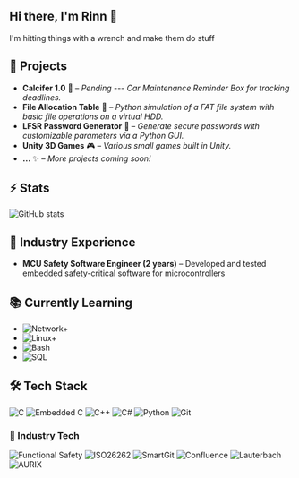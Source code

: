 ## Hi there, I'm Rinn 👋
I'm hitting things with a wrench and make them do stuff

## 🔭 Projects
- **Calcifer 1.0** 🔧 – *Pending --- Car Maintenance Reminder Box for tracking deadlines.*
- **File Allocation Table** 💾 – *Python simulation of a FAT file system with basic file operations on a virtual HDD.*
- **LFSR Password Generator** 🔑 – *Generate secure passwords with customizable parameters via a Python GUI.*
- **Unity 3D Games** 🎮 – *Various small games built in Unity.*
- **...** ✨ – *More projects coming soon!*

## ⚡ Stats
![GitHub stats](https://github-readme-stats.vercel.app/api?username=AkumaRinn&show_icons=true&theme=radical)

## 💼 Industry Experience
- **MCU Safety Software Engineer (2 years)** – Developed and tested embedded safety-critical software for microcontrollers

## 📚 Currently Learning
- ![Network+](https://img.shields.io/badge/CompTIA-Network%2B-red?logo=comptia&logoColor=white) 
- ![Linux+](https://img.shields.io/badge/CompTIA-Linux%2B-orange?logo=linux&logoColor=white)
- ![Bash](https://img.shields.io/badge/Bash_Scripting-121011?style=for-the-badge&logo=gnu-bash&logoColor=white)
- ![SQL](https://img.shields.io/badge/SQL-4479A1?style=for-the-badge&logo=mysql&logoColor=white)


## 🛠️ Tech Stack
![C](https://img.shields.io/badge/C-555555?style=for-the-badge&logo=c&logoColor=white)
![Embedded C](https://img.shields.io/badge/Embedded%20C-00427E?style=for-the-badge&logo=c&logoColor=white)
![C++](https://img.shields.io/badge/C++-00599C?style=for-the-badge&logo=cplusplus&logoColor=white)
![C#](https://img.shields.io/badge/C%23-239120?style=for-the-badge&logo=c-sharp&logoColor=white)
![Python](https://img.shields.io/badge/Python-3776AB?style=for-the-badge&logo=python&logoColor=white)
![Git](https://img.shields.io/badge/Git-F05032?style=for-the-badge&logo=git&logoColor=white)

### 🏢 Industry Tech
![Functional Safety](https://img.shields.io/badge/Functional%20Safety-FF6F00?style=for-the-badge)
![ISO26262](https://img.shields.io/badge/ISO26262-FF0000?style=for-the-badge)
![SmartGit](https://img.shields.io/badge/SmartGit-007ACC?style=for-the-badge&logo=git&logoColor=white)
![Confluence](https://img.shields.io/badge/Confluence-172B4D?style=for-the-badge&logo=confluence&logoColor=white)
![Lauterbach](https://img.shields.io/badge/Lauterbach-00599C?style=for-the-badge&logo=microchip&logoColor=white)
![AURIX](https://img.shields.io/badge/Infineon_AURIX-FF6600?style=for-the-badge)


<!--
**AkumaRinn/AkumaRinn** is a ✨ _special_ ✨ repository because its `README.md` (this file) appears on your GitHub profile.

Here are some ideas to get you started:

-🔭 I’m currently working on ...
- 🌱 I’m currently learning ...
- 👯 I’m looking to collaborate on ...
- 🤔 I’m looking for help with ...
- 💬 Ask me about ...
- 📫 How to reach me: ...
- 😄 Pronouns: ...
- ⚡ Fun fact: ...
-->
